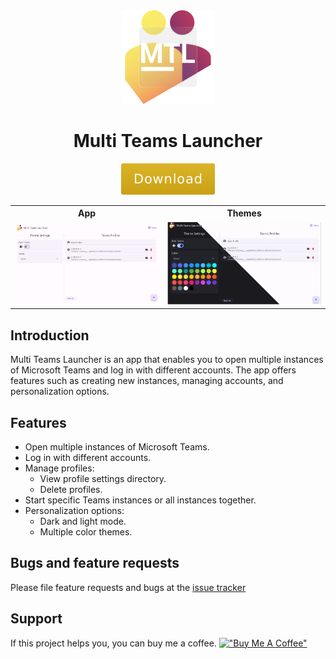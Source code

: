<div align="center">
  <img src="/docs/images/Icon.png" width="150" />
  <h1>Multi Teams Launcher</h1>
</div>

<div align="center">
<a href="https://github.com/Pat992/teams_multi_instances/releases/"><svg xmlns="http://www.w3.org/2000/svg" xmlns:xlink="http://www.w3.org/1999/xlink" width="150" height="50" role="img" aria-label="Download"><title>Download</title><linearGradient id="s" x2="0" y2="100%"><stop offset="0" stop-color="#bbb" stop-opacity=".1"/><stop offset="1" stop-opacity=".1"/></linearGradient><clipPath id="r"><rect width="150" height="50" rx="3" fill="#fff"/></clipPath><g clip-path="url(#r)"><rect width="0" height="50" fill="#dfb317"/><rect x="0" width="150" height="50" fill="#dfb317"/><rect width="150" height="50" fill="url(#s)"/></g><g fill="#fff" text-anchor="middle" font-family="Verdana,Geneva,DejaVu Sans,sans-serif" text-rendering="geometricPrecision" font-size="210"><text x="750" y="320" transform="scale(.1)" fill="#fff" textLength="1100">Download</text></g></svg></a>
</div>

<div align="center">
<table>
    <tr>
        <th>App</th>
        <th>Themes</th>
    </tr>
    <tr>
        <td><img src="/docs/images/App.png" width="500" /></td>
        <td><img src="/docs/images/Themes.png" width="500" /></td>
    </tr>
</table>
</div>

## Introduction
Multi Teams Launcher is an app that enables you to open multiple instances of Microsoft Teams and log in with different accounts. The app offers features such as creating new instances, managing accounts, and personalization options.

## Features
- Open multiple instances of Microsoft Teams.
- Log in with different accounts.
- Manage profiles:
    - View profile settings directory.
    - Delete profiles.
- Start specific Teams instances or all instances together.
- Personalization options:
    - Dark and light mode.
    - Multiple color themes.

## Bugs and feature requests
Please file feature requests and bugs at the [issue tracker](https://github.com/Pat992/teams_multi_instances/issues)

## Support
If this project helps you, you can buy me a coffee.
[!["Buy Me A Coffee"](https://www.buymeacoffee.com/assets/img/custom_images/orange_img.png)](https://www.buymeacoffee.com/patrickhettich)